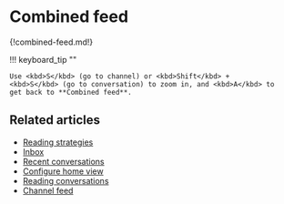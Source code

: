 # Combined feed

{!combined-feed.md!}

!!! keyboard_tip ""

    Use <kbd>S</kbd> (go to channel) or <kbd>Shift</kbd> +
    <kbd>S</kbd> (go to conversation) to zoom in, and <kbd>A</kbd> to
    get back to **Combined feed**.


## Related articles

* [Reading strategies](/help/reading-strategies)
* [Inbox](/help/inbox)
* [Recent conversations](/help/recent-conversations)
* [Configure home view](/help/configure-home-view)
* [Reading conversations](/help/reading-conversations)
* [Channel feed](/help/channel-feed)

